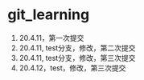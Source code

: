 # git_learning

1. 20.4.11，第一次提交
2. 20.4.11, test分支，修改，第二次提交
3. 20.4.11, test分支，修改，第三次提交
4. 20.4.12，test，修改，第三次提交
